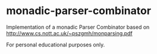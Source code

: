 # monadic-parser-combinator
Implementation of a monadic Parser Combinator based on http://www.cs.nott.ac.uk/~pszgmh/monparsing.pdf

For personal educational purposes only.
